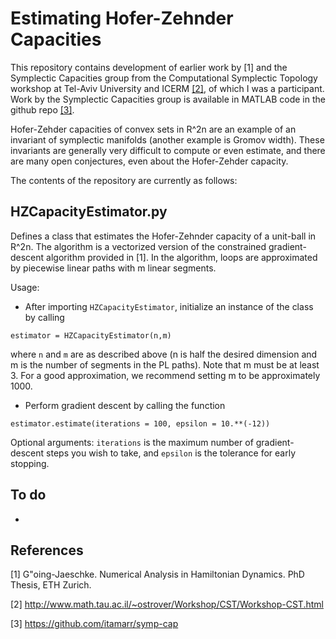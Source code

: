 # Estimating Hofer-Zehnder Capacities

This repository contains development of earlier work by [1] and the Symplectic Capacities group from the Computational Symplectic Topology workshop at Tel-Aviv University and ICERM [[2]](http://www.math.tau.ac.il/~ostrover/Workshop/CST/Workshop-CST.html), of which I was a participant.  Work by the Symplectic Capacities group is available in MATLAB code in the github repo [[3]](https://github.com/itamarr/symp-cap).

Hofer-Zehder capacities of convex sets in R^2n are an example of an invariant of symplectic manifolds (another example is Gromov width). These invariants are generally very difficult to compute or even estimate, and there are many open conjectures, even about the Hofer-Zehder capacity.

The contents of the repository are currently as follows:

## HZCapacityEstimator.py 

Defines a class that estimates the Hofer-Zehnder capacity of a unit-ball in R^2n. The algorithm is a vectorized version of the constrained gradient-descent algorithm provided in [1].  In the algorithm, loops are approximated by piecewise linear paths with m linear segments.

Usage:

- After importing ```HZCapacityEstimator```, initialize an instance of the class by calling

```estimator = HZCapacityEstimator(n,m)```

where ```n``` and ```m``` are as described above (n is half the desired dimension and m is the number of segments in the PL paths).  Note that m must be at least 3. For a good approximation, we recommend setting m to be approximately 1000.

- Perform gradient descent by calling the function 

```estimator.estimate(iterations = 100, epsilon = 10.**(-12))```

Optional arguments: ```iterations``` is the maximum number of gradient-descent steps you wish to take, and ```epsilon``` is the tolerance for early stopping.


## To do

- 




## References

[1] G\"oing-Jaeschke. Numerical Analysis in Hamiltonian Dynamics. PhD Thesis, ETH Zurich.

[2] http://www.math.tau.ac.il/~ostrover/Workshop/CST/Workshop-CST.html

[3] https://github.com/itamarr/symp-cap